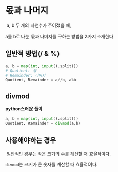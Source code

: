 # 몫과 나머지

​	a, b 두 개의 자연수가 주어졌을 때,

a를 b로 나눈 몫과 나머지를 구하는 방법을 2가지 소개한다



## 일반적 방법(/ & %)

```python
a, b = map(int, input().split())
# Quotient: 몫
# Remainder: 나머지
Quotient, Remainder = a//b, a%b
```



## divmod

**python스러운 풀이**

```python
a, b = map(int, input().split())
Quotient, Remainder = divmod(a,b)
```



## 사용해야하는 경우

​	일반적인 경우는 작은 크기의 수를 계산할 때 효율적이다.

`divmod`는 크기가 큰 숫자를 계산할 때 효율적이다.
